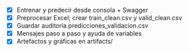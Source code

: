 
- [x] Entrenar y predecir desde consola + Swagger
- [x] Preprocesar Excel; crear train_clean.csv y valid_clean.csv
- [x] Guardar auditoría predicciones_validacion.csv
- [x] Mensajes paso a paso y ayuda de variables
- [x] Artefactos y gráficas en artifacts/
